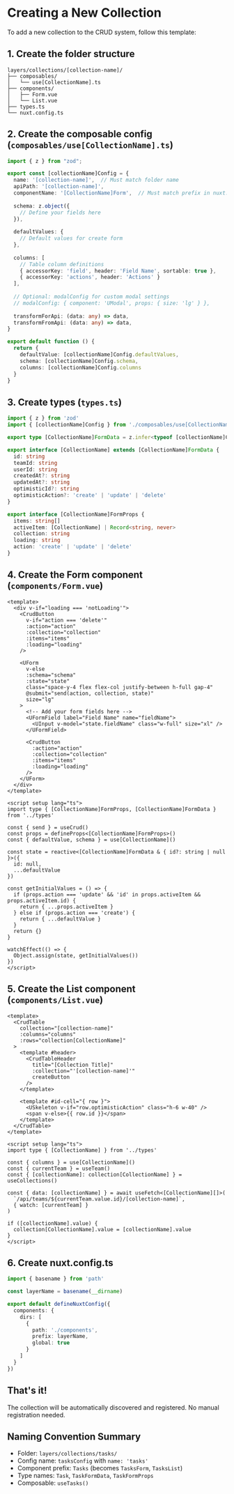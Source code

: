 # Creating a New Collection

To add a new collection to the CRUD system, follow this template:

## 1. Create the folder structure
```
layers/collections/[collection-name]/
├── composables/
│   └── use[CollectionName].ts
├── components/
│   ├── Form.vue
│   └── List.vue
├── types.ts
└── nuxt.config.ts
```

## 2. Create the composable config (`composables/use[CollectionName].ts`)
```typescript
import { z } from "zod";

export const [collectionName]Config = {
  name: '[collection-name]',  // Must match folder name
  apiPath: '[collection-name]',
  componentName: '[CollectionName]Form',  // Must match prefix in nuxt.config
  
  schema: z.object({
    // Define your fields here
  }),
  
  defaultValues: {
    // Default values for create form
  },
  
  columns: [
    // Table column definitions
    { accessorKey: 'field', header: 'Field Name', sortable: true },
    { accessorKey: 'actions', header: 'Actions' }
  ],
  
  // Optional: modalConfig for custom modal settings
  // modalConfig: { component: 'UModal', props: { size: 'lg' } },
  
  transformForApi: (data: any) => data,
  transformFromApi: (data: any) => data,
}

export default function () {
  return {
    defaultValue: [collectionName]Config.defaultValues,
    schema: [collectionName]Config.schema,
    columns: [collectionName]Config.columns
  }
}
```

## 3. Create types (`types.ts`)
```typescript
import { z } from 'zod'
import { [collectionName]Config } from './composables/use[CollectionName]'

export type [CollectionName]FormData = z.infer<typeof [collectionName]Config.schema>

export interface [CollectionName] extends [CollectionName]FormData {
  id: string
  teamId: string
  userId: string
  createdAt?: string
  updatedAt?: string
  optimisticId?: string
  optimisticAction?: 'create' | 'update' | 'delete'
}

export interface [CollectionName]FormProps {
  items: string[]
  activeItem: [CollectionName] | Record<string, never>
  collection: string
  loading: string
  action: 'create' | 'update' | 'delete'
}
```

## 4. Create the Form component (`components/Form.vue`)
```vue
<template>
  <div v-if="loading === 'notLoading'">
    <CrudButton
      v-if="action === 'delete'"
      :action="action"
      :collection="collection"
      :items="items"
      :loading="loading"
    />

    <UForm
      v-else
      :schema="schema"
      :state="state"
      class="space-y-4 flex flex-col justify-between h-full gap-4"
      @submit="send(action, collection, state)"
      size="lg"
    >
      <!-- Add your form fields here -->
      <UFormField label="Field Name" name="fieldName">
        <UInput v-model="state.fieldName" class="w-full" size="xl" />
      </UFormField>

      <CrudButton
        :action="action"
        :collection="collection"
        :items="items"
        :loading="loading"
      />
    </UForm>
  </div>
</template>

<script setup lang="ts">
import type { [CollectionName]FormProps, [CollectionName]FormData } from '../types'

const { send } = useCrud()
const props = defineProps<[CollectionName]FormProps>()
const { defaultValue, schema } = use[CollectionName]()

const state = reactive<[CollectionName]FormData & { id?: string | null }>({
  id: null,
  ...defaultValue
})

const getInitialValues = () => {
  if (props.action === 'update' && 'id' in props.activeItem && props.activeItem.id) {
    return { ...props.activeItem }
  } else if (props.action === 'create') {
    return { ...defaultValue }
  }
  return {}
}

watchEffect(() => {
  Object.assign(state, getInitialValues())
})
</script>
```

## 5. Create the List component (`components/List.vue`)
```vue
<template>
  <CrudTable
    collection="[collection-name]"
    :columns="columns"
    :rows="collection[CollectionName]"
  >
    <template #header>
      <CrudTableHeader
        title="[Collection Title]"
        :collection="'[collection-name]'"
        createButton
      />
    </template>

    <template #id-cell="{ row }">
      <USkeleton v-if="row.optimisticAction" class="h-6 w-40" />
      <span v-else>{{ row.id }}</span>
    </template>
  </CrudTable>
</template>

<script setup lang="ts">
import type { [CollectionName] } from '../types'

const { columns } = use[CollectionName]()
const { currentTeam } = useTeam()
const { [collectionName]: collection[CollectionName] } = useCollections()

const { data: [collectionName] } = await useFetch<[CollectionName][]>(
  `/api/teams/${currentTeam.value.id}/[collection-name]`,
  { watch: [currentTeam] }
)

if ([collectionName].value) {
  collection[CollectionName].value = [collectionName].value
}
</script>
```

## 6. Create nuxt.config.ts
```typescript
import { basename } from 'path'

const layerName = basename(__dirname)

export default defineNuxtConfig({
  components: {
    dirs: [
      {
        path: './components',
        prefix: layerName,
        global: true
      }
    ]
  }
})
```

## That's it! 
The collection will be automatically discovered and registered. No manual registration needed.

## Naming Convention Summary
- Folder: `layers/collections/tasks/`
- Config name: `tasksConfig` with `name: 'tasks'`
- Component prefix: `Tasks` (becomes `TasksForm`, `TasksList`)
- Type names: `Task`, `TaskFormData`, `TaskFormProps`
- Composable: `useTasks()`